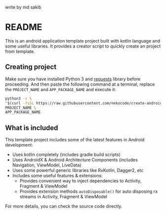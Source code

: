 write by md sakib
# README

This is an android application template project built with kotlin language and some useful libraries. It provides a creator script to quickly create an project from template.

## Creating project

Make sure you have installed Python 3 and [requests](https://pypi.org/project/requests/) library before proceeding. And then paste the following command at a terminal, replace the `PROJECT_NAME` and `APP_PACKAGE_NAME` and execute it:

```sh
python3 -c \
"$(curl -fsSL https://raw.githubusercontent.com/nekocode/create-android-kotlin-app/master/create-android-kotlin-app.py)" \
PROJECT_NAME \
APP_PACKAGE_NAME
```

## What is included

This template project includes some of the latest features in Android development:

- Uses kotlin completely (includes gradle build scripts)
- Uses AndroidX & Android Architecture Components (includes Navigation, ViewModel, LiveData)
- Uses some powerful generic libraries like RxKotlin, Dagger2, etc
- Includes some useful features & extensions:
  - Provides convenient way to inject dependencies to Activity, Fragment & ViewModel
  - Provides extension methods `autoDisposable()` for auto disposing rx streams in Activity, Fragment & ViewModel

For more details, you can check the source code directly.
